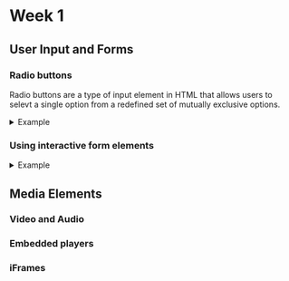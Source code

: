 # Week 1 
## User Input and Forms
### Radio buttons
Radio buttons are a type of input element in HTML that allows users to selevt a single option from a redefined set of mutually exclusive options.

<details>
  <summary>Example</summary>
  
  ```html
<h1>Book a table</h1>
    <form action="POST">
        <fieldset id="size">
            <label>
                <input type="radio" value="2" name="size"> 2-person table
            </label>
            <label>
                <input type="radio" value="4" name="size" checked> 4-person table
            </label>
            <label>
                <input type="radio" value="6" name="size"> 6-person table
            </label>
        </fieldset>
        <fieldset id="location">
            <label>
                <input type="radio" value="indoors" name="location" checked> Indoors
            </label>
            <label>
                <input type="radio" value="outdoors" name="location"> Outdoors
            </label>
        </fieldset>
        <button type="submit">Book a table</button>
    </form>
  ```
</details>

### Using interactive form elements

<details>
  <summary>Example</summary>
  
  ```html
  <h1>Book a table</h1>
    <form action="POST">
        <div>
            <label for="booking_date">Booking date</label>
            <input type="date" id="booking_date" name="booking_date">
        </div>
        <div>
            <label for="booking_people">Number of people</label>
            <input type="range" id="booking_people" name="booking_people" min="1" max="10" value="4"
                oninput="this.nextElementSibling.value = this.value">
            <output>4</output>
        </div>
        <div>
            <!-- Set up a data list -->
            <label for="booking_location">Location</label>
            <input id="booking_location" name="booking_location" list="locations">
            <datalist id="locations">
                <option value="Downtown"></option>
                <option value="Uptown"></option>
            </datalist>
        </div>
        <div>
            <button>Submit</button>
        </div>
    </form>
  ```
</details>

## Media Elements
### Video and Audio
### Embedded players
### iFrames
